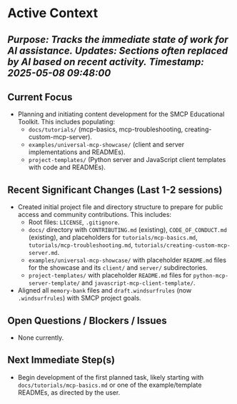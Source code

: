 # Active Context
*Purpose: Tracks the immediate state of work for AI assistance.*
*Updates: Sections often replaced by AI based on recent activity.*
*Timestamp: 2025-05-08 09:48:00*
---
## Current Focus
*   Planning and initiating content development for the SMCP Educational Toolkit. This includes populating:
    *   `docs/tutorials/` (mcp-basics, mcp-troubleshooting, creating-custom-mcp-server).
    *   `examples/universal-mcp-showcase/` (client and server implementations and READMEs).
    *   `project-templates/` (Python server and JavaScript client templates with code and READMEs).

## Recent Significant Changes (Last 1-2 sessions)
*   Created initial project file and directory structure to prepare for public access and community contributions. This includes:
    *   Root files: `LICENSE`, `.gitignore`.
    *   `docs/` directory with `CONTRIBUTING.md` (existing), `CODE_OF_CONDUCT.md` (existing), and placeholders for `tutorials/mcp-basics.md`, `tutorials/mcp-troubleshooting.md`, `tutorials/creating-custom-mcp-server.md`.
    *   `examples/universal-mcp-showcase/` with placeholder `README.md` files for the showcase and its `client/` and `server/` subdirectories.
    *   `project-templates/` with placeholder `README.md` files for `python-mcp-server-template/` and `javascript-mcp-client-template/`.
*   Aligned all `memory-bank` files and `draft.windsurfrules` (now `.windsurfrules`) with SMCP project goals.

## Open Questions / Blockers / Issues
*   None currently.

## Next Immediate Step(s)
*   Begin development of the first planned task, likely starting with `docs/tutorials/mcp-basics.md` or one of the example/template READMEs, as directed by the user.
